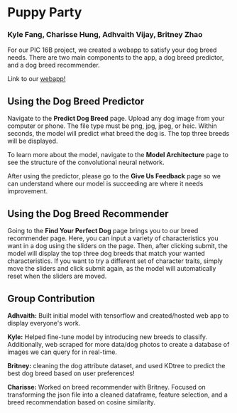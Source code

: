 # Puppy Party
### Kyle Fang, Charisse Hung, Adhvaith Vijay, Britney Zhao

For our PIC 16B project, we created a webapp to satisfy your dog breed needs. There are two main components to the app, a dog breed predictor, and a dog breed recommender.

Link to our [webapp!](https://pic16b-dog-detector.herokuapp.com/)

## Using the Dog Breed Predictor

Navigate to the **Predict Dog Breed** page. Upload any dog image from your computer or phone. The file type must be png, jpg, jpeg, or heic. Within seconds, the model will predict what breed the dog is. The top three breeds will be displayed.

To learn more about the model, navigate to the **Model Architecture** page to see the structure of the convolutional neural network.

After using the predictor, please go to the **Give Us Feedback** page so we can understand where our model is succeeding are where it needs improvement.

## Using the Dog Breed Recommender

Going to the **Find Your Perfect Dog** page brings you to our breed recommender page. Here, you can input a variety of characteristics you want in a dog using the sliders on the page. Then, after clicking submit, the model will display the top three dog breeds that match your wanted characteristics. If you want to try a different set of character traits, simply move the sliders and click submit again, as the model will automatically reset when the sliders are moved. 

## Group Contribution

**Adhvaith:** Built initial model with tensorflow and created/hosted web app to display everyone's work.

**Kyle:** Helped fine-tune model by introducing new breeds to classify. Additionally, web scraped for more data/dog photos to create a database of images we can query for in real-time.

**Britney:** cleaning the dog attribute dataset, and used KDtree to predict the best dog breed based on user preferences!

**Charisse:** Worked on breed recommender with Britney. Focused on transforming the json file into a cleaned dataframe, feature selection, and a breed recommendation based on cosine similarity.
